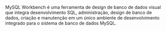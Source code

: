 
MySQL Workbench é uma ferramenta de design de banco de dados visual que integra desenvolvimento SQL, administração, design de banco de dados, 
criação e manutenção em um único ambiente de desenvolvimento integrado para o sistema de banco de dados MySQL.
